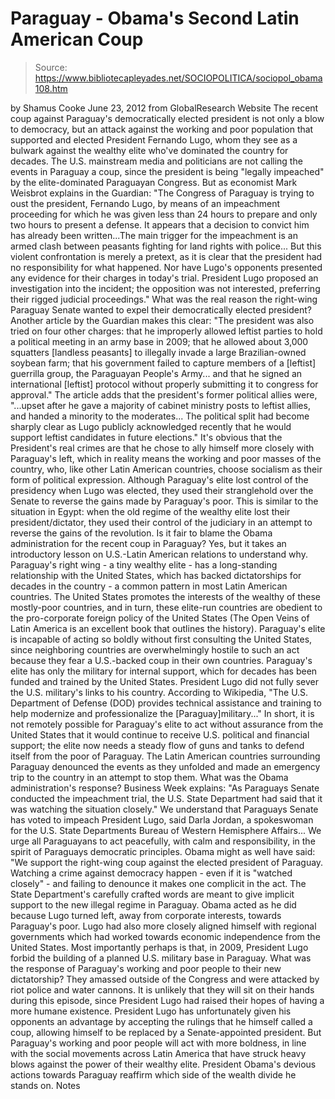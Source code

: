 # Paraguay - Obama's Second Latin American Coup

> Source: https://www.bibliotecapleyades.net/SOCIOPOLITICA/sociopol_obama108.htm

by Shamus Cooke
June 23, 2012
from
GlobalResearch Website
The recent coup against Paraguay's
democratically elected president is not only a blow to democracy, but an
attack against the working and poor population that supported and elected
President Fernando Lugo, whom they see as a bulwark against the wealthy
elite who've dominated the country for decades.
The U.S. mainstream media and politicians are not calling the events in
Paraguay a coup, since the president is being "legally impeached" by the
elite-dominated Paraguayan Congress.
But as economist Mark Weisbrot explains
in the Guardian:
"The Congress of Paraguay is trying to oust
the president, Fernando Lugo, by means of an impeachment proceeding for
which he was given less than 24 hours to prepare and only two hours to
present a defense.
It appears that a decision to convict him
has already been written...The main trigger for the impeachment is an
armed clash between peasants fighting for land rights with police...
But this violent confrontation is merely a
pretext, as it is clear that the president had no responsibility for
what happened. Nor have Lugo's opponents presented any evidence for
their charges in today's trial.
President Lugo proposed an investigation
into the incident; the opposition was not interested, preferring their
rigged judicial proceedings."
What was the real reason the right-wing Paraguay
Senate wanted to expel their democratically elected president?
Another
article by the Guardian makes this
clear:
"The president was also tried on four other
charges: that he improperly allowed leftist parties to hold a political
meeting in an army base in 2009; that he allowed about 3,000 squatters
[landless peasants] to illegally invade a large Brazilian-owned soybean
farm; that his government failed to capture members of a [leftist]
guerrilla group, the Paraguayan People's Army... and that he signed an
international [leftist] protocol without properly submitting it to
congress for approval."
The article adds that the president's former
political allies were,
"...upset after he gave a majority of
cabinet ministry posts to leftist allies, and handed a minority to the
moderates... The political split had become sharply clear as Lugo
publicly acknowledged recently that he would support leftist candidates
in future elections."
It's obvious that the President's real crimes
are that he chose to ally himself more closely with Paraguay's left, which
in reality means the working and poor masses of the country, who, like other
Latin American countries, choose socialism as their form of political
expression.
Although Paraguay's elite lost control of the presidency when Lugo was
elected, they used their stranglehold over the Senate to reverse the gains
made by Paraguay's poor.
This is similar to the situation in Egypt:
when the
old regime of the wealthy elite lost their president/dictator, they used
their control of the judiciary in an attempt to reverse the gains of the
revolution.
Is it fair to blame
the Obama administration for the recent coup in
Paraguay? Yes, but it takes an introductory lesson on U.S.-Latin American
relations to understand why.
Paraguay's right wing - a tiny wealthy elite -
has a long-standing relationship with the United States, which has backed
dictatorships for decades in the country - a common pattern in most Latin
American countries.
The United States promotes the interests of the wealthy of these mostly-poor
countries, and in turn, these elite-run countries are obedient to the
pro-corporate foreign policy of the United States (The Open Veins of Latin
America is an excellent book that outlines the history).
Paraguay's elite is incapable of acting so boldly without first consulting
the United States, since neighboring countries are overwhelmingly hostile to
such an act because they fear a U.S.-backed coup in their own countries.
Paraguay's elite has only the military for internal support, which for
decades has been funded and trained by the United States. President Lugo did
not fully sever the U.S. military's links to his country.
According to Wikipedia,
"The U.S. Department of Defense (DOD)
provides technical assistance and training to help modernize and
professionalize the [Paraguay]military..."
In short, it is not remotely possible for
Paraguay's elite to act without assurance from the United States that it
would continue to receive U.S. political and financial support; the elite
now needs a steady flow of guns and tanks to defend itself from the poor of
Paraguay.
The Latin American countries surrounding Paraguay denounced the events as
they unfolded and made an emergency trip to the country in an attempt to
stop them.
What was the Obama administration's response?
Business Week explains:
"As Paraguays Senate conducted the
impeachment trial, the U.S. State Department had said that it was
watching the situation closely."
We understand that Paraguays Senate has
voted to impeach President Lugo, said Darla Jordan, a spokeswoman for
the U.S. State Departments Bureau of Western Hemisphere Affairs...
We urge all Paraguayans to act peacefully,
with calm and responsibility, in the spirit of Paraguays democratic
principles.
Obama might as well have said:
"We support the right-wing coup against the
elected president of Paraguay.
Watching a crime against democracy happen - even
if it is "watched closely" - and failing to denounce it makes one complicit
in the act.
The State Department's carefully crafted words are meant to give
implicit support to the new illegal regime in Paraguay.
Obama acted as he did because Lugo turned left, away from corporate
interests, towards Paraguay's poor. Lugo had also more closely aligned
himself with regional governments which had worked towards economic
independence from the United States. Most importantly perhaps is that, in
2009, President Lugo forbid the building of a planned U.S. military base in
Paraguay.
What was the response of Paraguay's working and poor people to their new
dictatorship?
They amassed outside of the Congress and were
attacked by riot police and water cannons. It is unlikely that they will sit
on their hands during this episode, since President Lugo had raised their
hopes of having a more humane existence.
President Lugo has unfortunately given his opponents an advantage by
accepting the rulings that he himself called a coup, allowing himself to be
replaced by a Senate-appointed president. But Paraguay's working and poor
people will act with more boldness, in line with the social movements across
Latin America that have struck heavy blows against the power of their
wealthy elite.
President Obama's devious actions towards Paraguay reaffirm which side of
the wealth divide he stands on.
Notes
